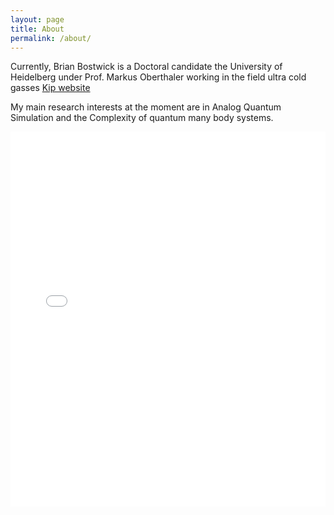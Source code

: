 ```yaml
---
layout: page
title: About
permalink: /about/
---
```



Currently, Brian Bostwick is a Doctoral candidate the University of Heidelberg under Prof. Markus Oberthaler working in the field ultra cold gasses [Kip website][Kip-Personnel-Page]

[Kip-Personnel-Page]: https://www.kip.uni-heidelberg.de/people/gruppe.php?action=details&num=97054

My main research interests at the moment are in Analog Quantum Simulation and the Complexity of quantum many body systems.

<!-- <iframe src="Data/Brian_Bostwick_s_Curriculum_Vitae-8.pdf" width="100%" height="600px"></iframe> -->
<embed src="{{ site.baseurl }}/downloads/Brian_Bostwick_s_Curriculum_Vitae-8.pdf" width="100%" height="600px">
<!-- <a href="Brian_Bostwick_s_Curriculum_Vitae-8.pdf" target="_blank">Download PDF</a> -->
